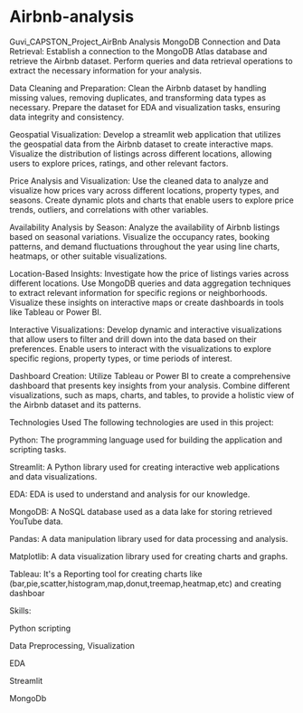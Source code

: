 # Airbnb-analysis
Guvi_CAPSTON_Project_AirBnb Analysis
MongoDB Connection and Data Retrieval: Establish a connection to the MongoDB Atlas database and retrieve the Airbnb dataset. Perform queries and data retrieval operations to extract the necessary information for your analysis.

Data Cleaning and Preparation: Clean the Airbnb dataset by handling missing values, removing duplicates, and transforming data types as necessary. Prepare the dataset for EDA and visualization tasks, ensuring data integrity and consistency.

Geospatial Visualization: Develop a streamlit web application that utilizes the geospatial data from the Airbnb dataset to create interactive maps. Visualize the distribution of listings across different locations, allowing users to explore prices, ratings, and other relevant factors.

Price Analysis and Visualization: Use the cleaned data to analyze and visualize how prices vary across different locations, property types, and seasons. Create dynamic plots and charts that enable users to explore price trends, outliers, and correlations with other variables.

Availability Analysis by Season: Analyze the availability of Airbnb listings based on seasonal variations. Visualize the occupancy rates, booking patterns, and demand fluctuations throughout the year using line charts, heatmaps, or other suitable visualizations.

Location-Based Insights: Investigate how the price of listings varies across different locations. Use MongoDB queries and data aggregation techniques to extract relevant information for specific regions or neighborhoods. Visualize these insights on interactive maps or create dashboards in tools like Tableau or Power BI.

Interactive Visualizations: Develop dynamic and interactive visualizations that allow users to filter and drill down into the data based on their preferences. Enable users to interact with the visualizations to explore specific regions, property types, or time periods of interest.

Dashboard Creation: Utilize Tableau or Power BI to create a comprehensive dashboard that presents key insights from your analysis. Combine different visualizations, such as maps, charts, and tables, to provide a holistic view of the Airbnb dataset and its patterns.

Technologies Used
The following technologies are used in this project:

Python: The programming language used for building the application and scripting tasks.

Streamlit: A Python library used for creating interactive web applications and data visualizations.

EDA: EDA is used to understand and analysis for our knowledge.

MongoDB: A NoSQL database used as a data lake for storing retrieved YouTube data.

Pandas: A data manipulation library used for data processing and analysis.

Matplotlib: A data visualization library used for creating charts and graphs.

Tableau: It's a Reporting tool for creating charts like (bar,pie,scatter,histogram,map,donut,treemap,heatmap,etc) and creating dashboar

Skills:

Python scripting

Data Preprocessing, Visualization

EDA

Streamlit

MongoDb
